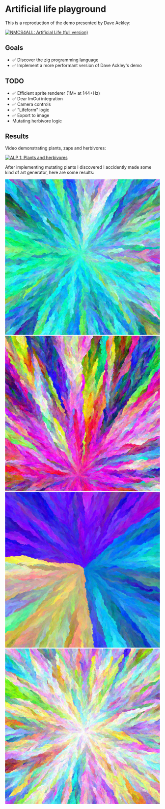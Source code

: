 # Artificial life playground

This is a reproduction of the demo presented by Dave Ackley:

[![NMCS4ALL: Artificial Life (full version)](https://img.youtube.com/vi/YJRRu4dJnTI/0.jpg)](http://www.youtube.com/watch?v=YJRRu4dJnTI "NMCS4ALL: Artificial Life (full version)")

## Goals
* ✅ Discover the zig programming language
* ✅ Implement a more performant version of Dave Ackley's demo

## TODO
* ✅ Efficient sprite renderer (1M+ at 144+Hz)
* ✅ Dear ImGui integration
* ✅ Camera controls
* ✅ "Lifeform" logic
* ✅ Export to image
* Mutating herbivore logic

## Results

Video demonstrating plants, zaps and herbivores:

[![ALP 1: Plants and herbivores](https://img.youtube.com/vi/cHUbzSeaHWs/0.jpg)](http://www.youtube.com/watch?v=cHUbzSeaHWs "ALP 1: Plants and herbivores")

After implementing mutating plants I discovered I accidently made some kind of art generator, here are some results:

![Result 1](./results/output_1643566663.png)
![Result 2](./results/output_1643567315.png)
![Result 3](./results/output_1643567856.png)
![Result 4](./results/output_1643649454.png)
